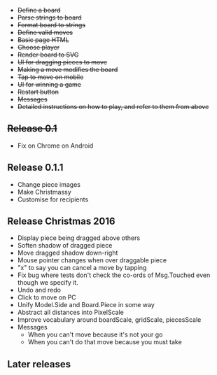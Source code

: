 
- ~~Define a board~~
- ~~Parse strings to board~~
- ~~Format board to strings~~
- ~~Define valid moves~~
- ~~Basic page HTML~~
- ~~Choose player~~
- ~~Render board to SVG~~
- ~~UI for dragging pieces to move~~
- ~~Making a move modifies the board~~
- ~~Tap to move on mobile~~
- ~~UI for winning a game~~
- ~~Restart button~~
- ~~Messages~~
- ~~Detailed instructions on how to play, and refer to them from above~~

## ~~Release 0.1~~

- Fix on Chrome on Android

## Release 0.1.1

- Change piece images
- Make Christmassy
- Customise for recipients

## Release Christmas 2016

- Display piece being dragged above others
- Soften shadow of dragged piece
- Move dragged shadow down-right
- Mouse pointer changes when over draggable piece
- "x" to say you can cancel a move by tapping
- Fix bug where tests don't check the co-ords of Msg.Touched even though
  we specify it.
- Undo and redo
- Click to move on PC
- Unify Model.Side and Board.Piece in some way
- Abstract all distances into PixelScale
- Improve vocabulary around boardScale, gridScale, piecesScale
- Messages
    - When you can't move because it's not your go
    - When you can't do that move because you must take

## Later releases
